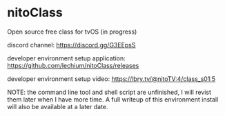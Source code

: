 # nitoClass
Open source free class for tvOS (in progress)

discord channel: https://discord.gg/G3EEpsS

developer environment setup application:
https://github.com/lechium/nitoClass/releases

developer environment setup video: https://lbry.tv/@nitoTV:4/class_s01:5

NOTE: the command line tool and shell script are unfinished, I will revist them later when I have more time. A full writeup of this environment install will also be available at a later date.
